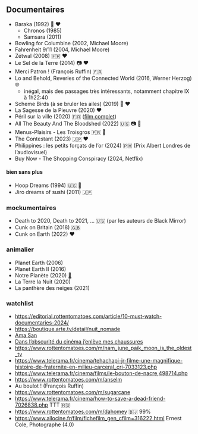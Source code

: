 Documentaires
-------------
* Baraka (1992) 🎥 ❤️
    * Chronos (1985)
    * Samsara (2011)
* Bowling for Columbine (2002, Michael Moore)
* Fahrenheit 9/11 (2004, Michael Moore)
* Zétwal (2008) 🇫🇷 ❤️
* Le Sel de la Terre (2014) 📷 ❤️
* Merci Patron ! (François Ruffin) 🇫🇷
* Lo and Behold, Reveries of the Connected World (2016, Werner Herzog) 🌐
    * inégal, mais des passages très intéressants, notamment chapitre IX à 1h22:40
* Scheme Birds (à se bruler les ailes) (2019) 🏴󠁧󠁢󠁳󠁣󠁴󠁿 ❤️
* La Sagesse de la Pieuvre (2020) ❤️
* Péril sur la ville (2020) 🇫🇷 ([film complet](https://www.youtube.com/watch?v=kNKGmD9-1uI))
* All The Beauty And The Bloodshed (2022) 🇺🇸 📷 💊
* Menus-Plaisirs - Les Troisgros 🇫🇷 🍴
* The Contestant (2023) 🇯🇵 ❤️
* Philippines : les petits forçats de l’or (2024) 🇵🇭 (Prix Albert Londres de l’audiovisuel)
* Buy Now - The Shopping Conspiracy (2024, Netflix)


#### bien sans plus

* Hoop Dreams (1994) 🇺🇸 🏀
* Jiro dreams of sushi (2011) 🇯🇵


### mockumentaires

* Death to 2020, Death to 2021, ... 🇺🇸 (par les auteurs de Black Mirror)
* Cunk on Britain (2018) 🇬🇧
* Cunk on Earth (2022) ❤️


### animalier

* Planet Earth (2006)
* Planet Earth II (2016)
* Notre Planète (2020) [📰](https://fr.wikipedia.org/wiki/Notre_plan%C3%A8te)
* La Terre la Nuit (2020)
* La panthère des neiges (2021)


### watchlist

* https://editorial.rottentomatoes.com/article/10-must-watch-documentaries-2024/
* https://boutique.arte.tv/detail/nuit_nomade
* [Ama San](https://www.on-tenk.com/fr/documentaires/coup-de-coeur/ama-san)
* [Dans l’obscurité du cinéma j’enlève mes chaussures](https://www.allocine.fr/film/fichefilm_gen_cfilm=250663.html)
* https://www.rottentomatoes.com/m/nam_june_paik_moon_is_the_oldest_tv
* https://www.telerama.fr/cinema/tehachapi-jr-filme-une-magnifique-histoire-de-fraternite-en-milieu-carceral_cri-7033123.php
* https://www.telerama.fr/cinema/films/le-bouton-de-nacre,498714.php
* https://www.rottentomatoes.com/m/anselm
* Au boulot ! (François Ruffin)
* https://www.rottentomatoes.com/m/sugarcane
* https://www.telerama.fr/cinema/how-to-save-a-dead-friend-7026838.php TTT 🇷🇺
* https://www.rottentomatoes.com/m/dahomey 🇧🇯 99%
* https://www.allocine.fr/film/fichefilm_gen_cfilm=316222.html Ernest Cole, Photographe (4.0)

